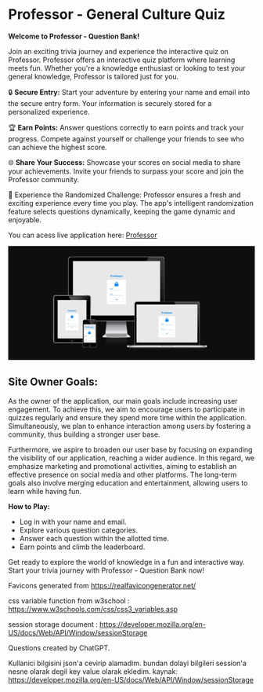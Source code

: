 # Professor - General Culture Quiz

**Welcome to Professor - Question Bank!**

Join an exciting trivia journey and experience the interactive quiz on Professor. Professor offers an interactive quiz platform where learning meets fun. Whether you're a knowledge enthusiast or looking to test your general knowledge, Professor is tailored just for you.

🔒 **Secure Entry:**
Start your adventure by entering your name and email into the secure entry form. Your information is securely stored for a personalized experience.

🏆 **Earn Points:**
Answer questions correctly to earn points and track your progress. Compete against yourself or challenge your friends to see who can achieve the highest score.

🌐 **Share Your Success:**
Showcase your scores on social media to share your achievements. Invite your friends to surpass your score and join the Professor community.

🚀 Experience the Randomized Challenge:
Professor ensures a fresh and exciting experience every time you play. The app's intelligent randomization feature selects questions dynamically, keeping the game dynamic and enjoyable.


You can acess live application here: [Professor](https://mdurmus.github.io/professor)

<img src='assets/docs/readme_files/mobileResult.webp' alt="Mobile devices view">

## Site Owner Goals:

As the owner of the application, our main goals include increasing user engagement. To achieve this, we aim to encourage users to participate in quizzes regularly and ensure they spend more time within the application. Simultaneously, we plan to enhance interaction among users by fostering a community, thus building a stronger user base.

Furthermore, we aspire to broaden our user base by focusing on expanding the visibility of our application, reaching a wider audience. In this regard, we emphasize marketing and promotional activities, aiming to establish an effective presence on social media and other platforms. The long-term goals also involve merging education and entertainment, allowing users to learn while having fun.





**How to Play:**
- Log in with your name and email.
- Explore various question categories.
- Answer each question within the allotted time.
- Earn points and climb the leaderboard.

Get ready to explore the world of knowledge in a fun and interactive way. Start your trivia journey with Professor - Question Bank now!


Favicons generated from https://realfavicongenerator.net/

css variable function from w3school : https://www.w3schools.com/css/css3_variables.asp

session storage document : https://developer.mozilla.org/en-US/docs/Web/API/Window/sessionStorage

Questions created by ChatGPT.

Kullanici bilgisini json'a cevirip alamadim. bundan dolayi bilgileri session'a nesne olarak degil key value olarak ekledim.
kaynak: https://developer.mozilla.org/en-US/docs/Web/API/Window/sessionStorage